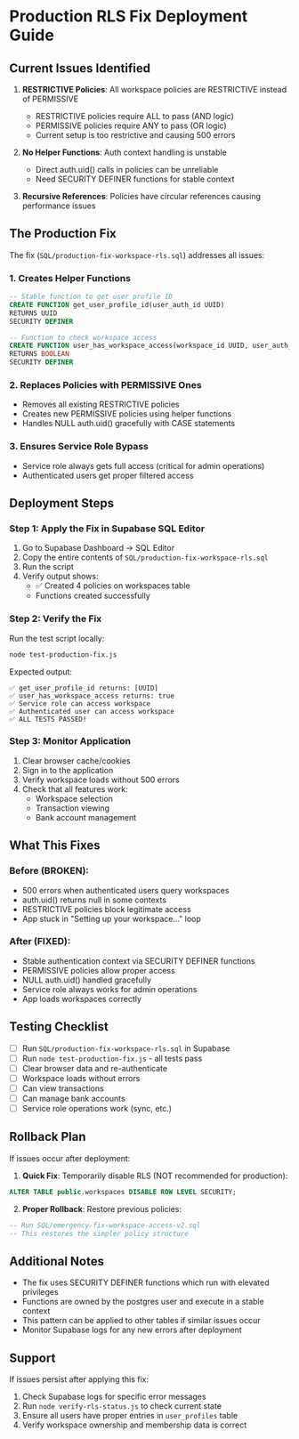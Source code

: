 # Production RLS Fix Deployment Guide

## Current Issues Identified

1. **RESTRICTIVE Policies**: All workspace policies are RESTRICTIVE instead of PERMISSIVE
   - RESTRICTIVE policies require ALL to pass (AND logic)
   - PERMISSIVE policies require ANY to pass (OR logic)
   - Current setup is too restrictive and causing 500 errors

2. **No Helper Functions**: Auth context handling is unstable
   - Direct auth.uid() calls in policies can be unreliable
   - Need SECURITY DEFINER functions for stable context

3. **Recursive References**: Policies have circular references causing performance issues

## The Production Fix

The fix (`SQL/production-fix-workspace-rls.sql`) addresses all issues:

### 1. Creates Helper Functions
```sql
-- Stable function to get user profile ID
CREATE FUNCTION get_user_profile_id(user_auth_id UUID)
RETURNS UUID
SECURITY DEFINER

-- Function to check workspace access
CREATE FUNCTION user_has_workspace_access(workspace_id UUID, user_auth_id UUID)
RETURNS BOOLEAN
SECURITY DEFINER
```

### 2. Replaces Policies with PERMISSIVE Ones
- Removes all existing RESTRICTIVE policies
- Creates new PERMISSIVE policies using helper functions
- Handles NULL auth.uid() gracefully with CASE statements

### 3. Ensures Service Role Bypass
- Service role always gets full access (critical for admin operations)
- Authenticated users get proper filtered access

## Deployment Steps

### Step 1: Apply the Fix in Supabase SQL Editor

1. Go to Supabase Dashboard → SQL Editor
2. Copy the entire contents of `SQL/production-fix-workspace-rls.sql`
3. Run the script
4. Verify output shows:
   - ✅ Created 4 policies on workspaces table
   - Functions created successfully

### Step 2: Verify the Fix

Run the test script locally:
```bash
node test-production-fix.js
```

Expected output:
```
✅ get_user_profile_id returns: [UUID]
✅ user_has_workspace_access returns: true
✅ Service role can access workspace
✅ Authenticated user can access workspace
✅ ALL TESTS PASSED!
```

### Step 3: Monitor Application

1. Clear browser cache/cookies
2. Sign in to the application
3. Verify workspace loads without 500 errors
4. Check that all features work:
   - Workspace selection
   - Transaction viewing
   - Bank account management

## What This Fixes

### Before (BROKEN):
- 500 errors when authenticated users query workspaces
- auth.uid() returns null in some contexts
- RESTRICTIVE policies block legitimate access
- App stuck in "Setting up your workspace..." loop

### After (FIXED):
- Stable authentication context via SECURITY DEFINER functions
- PERMISSIVE policies allow proper access
- NULL auth.uid() handled gracefully
- Service role always works for admin operations
- App loads workspaces correctly

## Testing Checklist

- [ ] Run `SQL/production-fix-workspace-rls.sql` in Supabase
- [ ] Run `node test-production-fix.js` - all tests pass
- [ ] Clear browser data and re-authenticate
- [ ] Workspace loads without errors
- [ ] Can view transactions
- [ ] Can manage bank accounts
- [ ] Service role operations work (sync, etc.)

## Rollback Plan

If issues occur after deployment:

1. **Quick Fix**: Temporarily disable RLS (NOT recommended for production):
```sql
ALTER TABLE public.workspaces DISABLE ROW LEVEL SECURITY;
```

2. **Proper Rollback**: Restore previous policies:
```sql
-- Run SQL/emergency-fix-workspace-access-v2.sql
-- This restores the simpler policy structure
```

## Additional Notes

- The fix uses SECURITY DEFINER functions which run with elevated privileges
- Functions are owned by the postgres user and execute in a stable context
- This pattern can be applied to other tables if similar issues occur
- Monitor Supabase logs for any new errors after deployment

## Support

If issues persist after applying this fix:

1. Check Supabase logs for specific error messages
2. Run `node verify-rls-status.js` to check current state
3. Ensure all users have proper entries in `user_profiles` table
4. Verify workspace ownership and membership data is correct